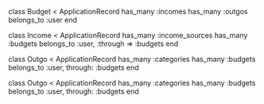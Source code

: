 class Budget < ApplicationRecord
  has_many :incomes
  has_many :outgos
  belongs_to :user
end


class Income < ApplicationRecord
  has_many :income_sources
  has_many :budgets
  belongs_to :user, :through => :budgets
end

class Outgo < ApplicationRecord
  has_many :categories
  has_many :budgets
  belongs_to :user, through: :budgets
end

class Outgo < ApplicationRecord
  has_many :categories
  has_many :budgets
  belongs_to :user, through: :budgets
end
